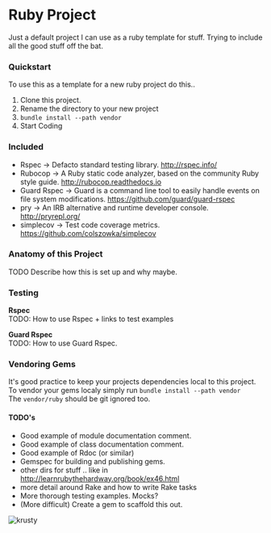 # Ruby Project

Just a default project I can use as a ruby template for stuff. Trying to include all the good stuff off the bat.

### Quickstart  
To use this as a template for a new ruby project do this..  
1. Clone this project.  
2. Rename the directory to your new project
3. `bundle install --path vendor`  
4. Start Coding

### Included
* Rspec -> Defacto standard testing library. http://rspec.info/
* Rubocop -> A Ruby static code analyzer, based on the community Ruby style guide. http://rubocop.readthedocs.io  
* Guard Rspec -> Guard is a command line tool to easily handle events on file system modifications. https://github.com/guard/guard-rspec
* pry -> An IRB alternative and runtime developer console. http://pryrepl.org/  
* simplecov -> Test code coverage metrics. https://github.com/colszowka/simplecov

### Anatomy of this Project  
TODO Describe how this is set up and why maybe.

### Testing
**Rspec**  
TODO: How to use Rspec + links to test examples

**Guard Rspec**  
TODO: How to use Guard Rspec.  

### Vendoring Gems  
It's good practice to keep your projects dependencies local to this project.  
To vendor your gems localy simply run `bundle install --path vendor`  
The `vendor/ruby` should be git ignored too.  

#### TODO's
* Good example of module documentation comment.  
* Good example of class documentation comment.
* Good example of Rdoc (or similar)
* Gemspec for building and publishing gems.  
* other dirs for stuff .. like in http://learnrubythehardway.org/book/ex46.html  
* more detail around Rake and how to write Rake tasks  
* More thorough testing examples. Mocks?  
* (More difficult) Create a gem to scaffold this out.

![krusty](https://frinkiac.com/meme/S04E22/1273638.jpg?b64lines=SEVSRSdTIFRIQVQgUlVCWS1TVFVEREVECiBDTE9XTiBOT1NFIFlPVSBPUkRFUkVELAogS1JVU1RZLg==)
